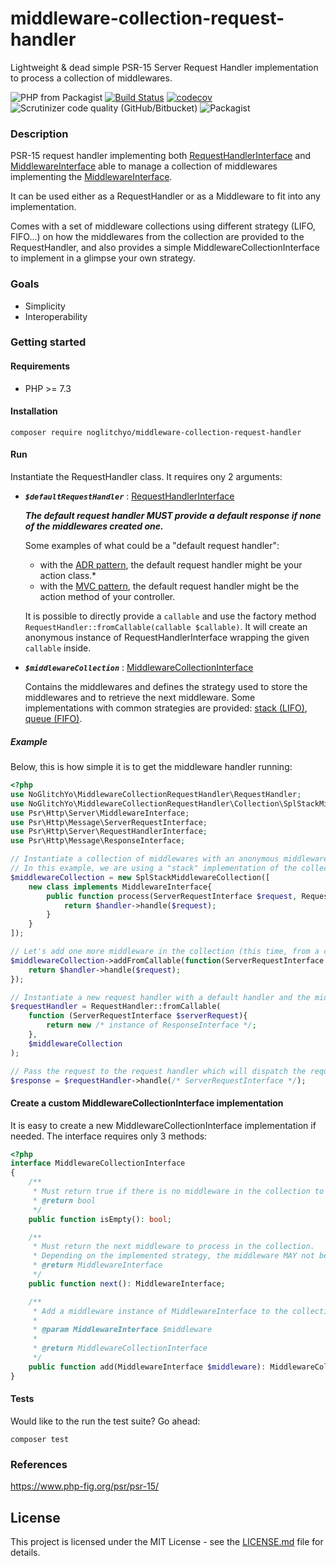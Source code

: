 # middleware-collection-request-handler

Lightweight & dead simple PSR-15 Server Request Handler implementation to process a collection of middlewares.

![PHP from Packagist](https://img.shields.io/packagist/php-v/noglitchyo/middleware-collection-request-handler.svg)
[![Build Status](https://travis-ci.org/noglitchyo/middleware-collection-request-handler.svg?branch=master)](https://travis-ci.org/noglitchyo/middleware-collection-request-handler)
[![codecov](https://codecov.io/gh/noglitchyo/middleware-collection-request-handler/branch/master/graph/badge.svg)](https://codecov.io/gh/noglitchyo/middleware-collection-request-handler)
![Scrutinizer code quality (GitHub/Bitbucket)](https://img.shields.io/scrutinizer/quality/g/noglitchyo/middleware-collection-request-handler.svg)
![Packagist](https://img.shields.io/packagist/l/noglitchyo/middleware-collection-request-handler.svg)

### Description

PSR-15 request handler implementing both [RequestHandlerInterface](https://github.com/php-fig/http-server-handler/blob/master/src/RequestHandlerInterface.php) and [MiddlewareInterface](https://github.com/php-fig/http-server-middleware/blob/master/src/MiddlewareInterface.php)
able to manage a collection of middlewares implementing the [MiddlewareInterface](https://github.com/php-fig/http-server-middleware/blob/master/src/MiddlewareInterface.php).

It can be used either as a RequestHandler or as a Middleware to fit into any implementation.

Comes with a set of middleware collections using different strategy (LIFO, FIFO...) on how the middlewares from the collection are provided to the RequestHandler, and also provides a simple MiddlewareCollectionInterface to implement in a glimpse your own strategy.

### Goals

- Simplicity
- Interoperability

### Getting started

#### Requirements

- PHP >= 7.3

#### Installation

`composer require noglitchyo/middleware-collection-request-handler`

#### Run

Instantiate the RequestHandler class. It requires ony 2 arguments: 

- ***`$defaultRequestHandler`*** : [RequestHandlerInterface](https://github.com/php-fig/http-server-handler/blob/master/src/RequestHandlerInterface.php)

    ***The default request handler MUST provide a default response if none of the middlewares created one.***

    Some examples of what could be a "default request handler":
    - with the [ADR pattern](https://en.wikipedia.org/wiki/Action%E2%80%93domain%E2%80%93responder), the default request handler might be your action class.*
    - with the [MVC pattern](https://en.wikipedia.org/wiki/Model%E2%80%93view%E2%80%93controller), the default request handler might be the action method of your controller.

    It is possible to directly provide a `callable` and use the factory method `RequestHandler::fromCallable(callable $callable)`. 
    It will create an anonymous instance of RequestHandlerInterface wrapping the given `callable` inside.

- ***`$middlewareCollection`*** : [MiddlewareCollectionInterface](https://github.com/noglitchyo/middleware-collection-request-handler/blob/master/src/MiddlewareCollectionInterface.php)

    Contains the middlewares and defines the strategy used to store the middlewares and to retrieve the next middleware.
    Some implementations with common strategies are provided: [stack (LIFO)](https://github.com/noglitchyo/middleware-collection-request-handler/blob/master/src/Collection/SplStackMiddlewareCollection.php), [queue (FIFO)](https://github.com/noglitchyo/middleware-collection-request-handler/blob/master/src/Collection/SplQueueMiddlewareCollection.php).

##### Example

Below, this is how simple it is to get the middleware handler running:

```php
<?php
use NoGlitchYo\MiddlewareCollectionRequestHandler\RequestHandler;
use NoGlitchYo\MiddlewareCollectionRequestHandler\Collection\SplStackMiddlewareCollection;
use Psr\Http\Server\MiddlewareInterface;
use Psr\Http\Message\ServerRequestInterface;
use Psr\Http\Server\RequestHandlerInterface;
use Psr\Http\Message\ResponseInterface;

// Instantiate a collection of middlewares with an anonymous middleware class.
// In this example, we are using a "stack" implementation of the collection.
$middlewareCollection = new SplStackMiddlewareCollection([
    new class implements MiddlewareInterface{
        public function process(ServerRequestInterface $request, RequestHandlerInterface $handler) : ResponseInterface{
            return $handler->handle($request);
        }
    }
]);

// Let's add one more middleware in the collection (this time, from a callable)
$middlewareCollection->addFromCallable(function(ServerRequestInterface $request, RequestHandlerInterface $handler){
    return $handler->handle($request);
});

// Instantiate a new request handler with a default handler and the middleware collection.
$requestHandler = RequestHandler::fromCallable(
    function (ServerRequestInterface $serverRequest){
        return new /* instance of ResponseInterface */;
    }, 
    $middlewareCollection
);

// Pass the request to the request handler which will dispatch the request to the middlewares.
$response = $requestHandler->handle(/* ServerRequestInterface */); 

```

#### Create a custom MiddlewareCollectionInterface implementation

It is easy to create a new MiddlewareCollectionInterface implementation if needed. The interface requires only 3 methods:
```php
<?php
interface MiddlewareCollectionInterface
{
    /**
     * Must return true if there is no middleware in the collection to process.
     * @return bool
     */
    public function isEmpty(): bool;

    /**
     * Must return the next middleware to process in the collection.
     * Depending on the implemented strategy, the middleware MAY not be removed from the collection.
     * @return MiddlewareInterface
     */
    public function next(): MiddlewareInterface;

    /**
     * Add a middleware instance of MiddlewareInterface to the collection.
     *
     * @param MiddlewareInterface $middleware
     *
     * @return MiddlewareCollectionInterface
     */
    public function add(MiddlewareInterface $middleware): MiddlewareCollectionInterface;
}
```

#### Tests

Would like to the run the test suite? Go ahead:

`composer test`

### References

https://www.php-fig.org/psr/psr-15/

## License

This project is licensed under the MIT License - see the [LICENSE.md](LICENSE.md) file for details.
